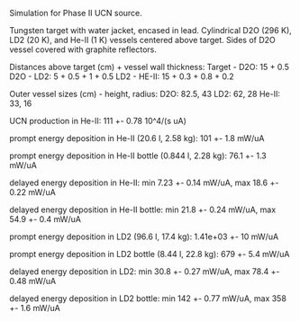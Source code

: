 Simulation for Phase II UCN source.

Tungsten target with water jacket, encased in lead.
Cylindrical D2O (296 K), LD2 (20 K), and He-II (1 K) vessels centered above target.
Sides of D2O vessel covered with graphite reflectors.

Distances above target (cm) + vessel wall thickness:
Target - D2O: 15 + 0.5
D2O - LD2: 5 + 0.5 + 1 + 0.5
LD2 - HE-II: 15 + 0.3 + 0.8 + 0.2

Outer vessel sizes (cm) - height, radius:
D2O: 82.5, 43
LD2: 62, 28
He-II: 33, 16

UCN production in He-II:
111 +- 0.78 10^4/(s uA)

prompt energy deposition in He-II (20.6 l, 2.58 kg):
101 +- 1.8 mW/uA

prompt energy deposition in He-II bottle (0.844 l, 2.28 kg):
76.1 +- 1.3 mW/uA

delayed energy deposition in He-II:
min 7.23 +- 0.14 mW/uA, max 18.6 +- 0.22 mW/uA

delayed energy deposition in He-II bottle:
min 21.8 +- 0.24 mW/uA, max 54.9 +- 0.4 mW/uA

prompt energy deposition in LD2 (96.6 l, 17.4 kg):
1.41e+03 +- 10 mW/uA

prompt energy deposition in LD2 bottle (8.44 l, 22.8 kg):
679 +- 5.4 mW/uA

delayed energy deposition in LD2:
min 30.8 +- 0.27 mW/uA, max 78.4 +- 0.48 mW/uA

delayed energy deposition in LD2 bottle:
min 142 +- 0.77 mW/uA, max 358 +- 1.6 mW/uA

